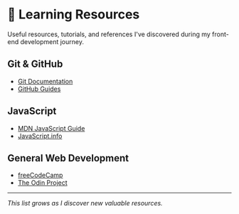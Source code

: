 # 📖 Learning Resources

Useful resources, tutorials, and references I've discovered during my front-end development journey.

## Git & GitHub
- [Git Documentation](https://git-scm.com/doc)
- [GitHub Guides](https://guides.github.com/)

## JavaScript
- [MDN JavaScript Guide](https://developer.mozilla.org/en-US/docs/Web/JavaScript/Guide)
- [JavaScript.info](https://javascript.info/)

## General Web Development
- [freeCodeCamp](https://www.freecodecamp.org/)
- [The Odin Project](https://www.theodinproject.com/)

---
*This list grows as I discover new valuable resources.*